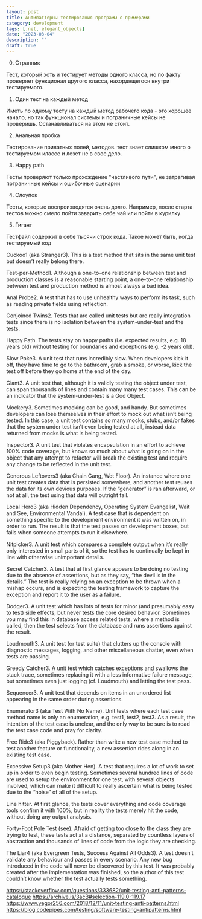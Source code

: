 ```yaml
---
layout: post
title: Антипаттерны тестирования программ с примерами
category: development
tags: [.net, elegant_objects]
date: "2023-03-04"
description: ""
draft: true
---
```


0. Странник

Тест, который хоть и тестирует методы одного класса, но по факту проверяет функционал другого класса, нахордящегося внутри тестируемого.

1. Один тест на каждый метод

Иметь по одному тесту на каждый метод рабочего кода - это хорошее начало, но так функционал системы и пограничные кейсы не проверишь. Останавливаться на этом не стоит.

2. Анальная пробка

Тестирование приватных полей, методов. тест знает слишком много о тестируемом классе и лезет не в свое дело.

3. Happy path

Тесты проверяют только прохождение "частливого пути", не затрагивая пограничные кейсы и ошибочные сценарии

4. Слоупок

Тесты, которые воспроизводятся очень долго. Например, после старта тестов можно смело пойти заварить себе чай или пойти в курилку

5. Гигант

Тестфайл содержит в себе тысячи строк кода. Такое может быть, когда тестируемый код


Cuckoo1 (aka Stranger3). This is a test method that sits in the same unit test but doesn’t really belong there.

Test-per-Method1. Although a one-to-one relationship between test and production classes is a reasonable starting point, a one-to-one relationship between test and production method is almost always a bad idea.

Anal Probe2. A test that has to use unhealthy ways to perform its task, such as reading private fields using reflection.

Conjoined Twins2. Tests that are called unit tests but are really integration tests since there is no isolation between the system-under-test and the tests.

Happy Path. The tests stay on happy paths (i.e. expected results, e.g. 18 years old) without testing for boundaries and exceptions (e.g. -2 years old).

Slow Poke3. A unit test that runs incredibly slow. When developers kick it off, they have time to go to the bathroom, grab a smoke, or worse, kick the test off before they go home at the end of the day.

Giant3. A unit test that, although it is validly testing the object under test, can span thousands of lines and contain many many test cases. This can be an indicator that the system-under-test is a God Object.

Mockery3. Sometimes mocking can be good, and handy. But sometimes developers can lose themselves in their effort to mock out what isn’t being tested. In this case, a unit test contains so many mocks, stubs, and/or fakes that the system under test isn’t even being tested at all, instead data returned from mocks is what is being tested.

Inspector3. A unit test that violates encapsulation in an effort to achieve 100% code coverage, but knows so much about what is going on in the object that any attempt to refactor will break the existing test and require any change to be reflected in the unit test.

Generous Leftovers3 (aka Chain Gang, Wet Floor). An instance where one unit test creates data that is persisted somewhere, and another test reuses the data for its own devious purposes. If the “generator” is ran afterward, or not at all, the test using that data will outright fail.

Local Hero3 (aka Hidden Dependency, Operating System Evangelist, Wait and See, Environmental Vandal). A test case that is dependent on something specific to the development environment it was written on, in order to run. The result is that the test passes on development boxes, but fails when someone attempts to run it elsewhere.

Nitpicker3. A unit test which compares a complete output when it’s really only interested in small parts of it, so the test has to continually be kept in line with otherwise unimportant details.

Secret Catcher3. A test that at first glance appears to be doing no testing due to the absence of assertions, but as they say, “the devil is in the details.” The test is really relying on an exception to be thrown when a mishap occurs, and is expecting the testing framework to capture the exception and report it to the user as a failure.

Dodger3. A unit test which has lots of tests for minor (and presumably easy to test) side effects, but never tests the core desired behavior. Sometimes you may find this in database access related tests, where a method is called, then the test selects from the database and runs assertions against the result.

Loudmouth3. A unit test (or test suite) that clutters up the console with diagnostic messages, logging, and other miscellaneous chatter, even when tests are passing.

Greedy Catcher3. A unit test which catches exceptions and swallows the stack trace, sometimes replacing it with a less informative failure message, but sometimes even just logging (cf. Loudmouth) and letting the test pass.

Sequencer3. A unit test that depends on items in an unordered list appearing in the same order during assertions.

Enumerator3 (aka Test With No Name). Unit tests where each test case method name is only an enumeration, e.g. test1, test2, test3. As a result, the intention of the test case is unclear, and the only way to be sure is to read the test case code and pray for clarity.

Free Ride3 (aka Piggyback). Rather than write a new test case method to test another feature or functionality, a new assertion rides along in an existing test case.

Excessive Setup3 (aka Mother Hen). A test that requires a lot of work to set up in order to even begin testing. Sometimes several hundred lines of code are used to setup the environment for one test, with several objects involved, which can make it difficult to really ascertain what is being tested due to the “noise” of all of the setup.

Line hitter. At first glance, the tests cover everything and code coverage tools confirm it with 100%, but in reality the tests merely hit the code, without doing any output analysis.

Forty-Foot Pole Test (see). Afraid of getting too close to the class they are trying to test, these tests act at a distance, separated by countless layers of abstraction and thousands of lines of code from the logic they are checking.

The Liar4 (aka Evergreen Tests, Success Against All Odds3). A test doesn’t validate any behaviour and passes in every scenario. Any new bug introduced in the code will never be discovered by this test. It was probably created after the implementation was finished, so the author of this test couldn’t know whether the test actually tests something.

https://stackoverflow.com/questions/333682/unit-testing-anti-patterns-catalogue
https://archive.is/3acB#selection-119.0-119.17
https://www.yegor256.com/2018/12/11/unit-testing-anti-patterns.html
https://blog.codepipes.com/testing/software-testing-antipatterns.html